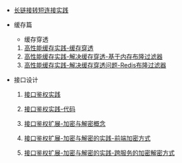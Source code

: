 
- [长链接转短连接实践](./docs/business/长链接变短连接实践.md)

- 缓存篇

  * 缓存穿透

  1. [高性能缓存实践-缓存穿透](./docs/business/高性能缓存实践-缓存穿透.md)
  2. [高性能缓存实践-解决缓存穿透-基于内存布隆过滤器](./docs/business/高性能缓存实践-解决缓存穿透-基于内存布隆过滤器.md)
  3. [高性能缓存实践-解决缓存穿透问题-Redis布隆过滤器](./docs/business/高性能缓存实践-解决缓存穿透问题-Redis布隆过滤器.md)
  
- 接口设计

  1. [接口鉴权实践](./docs/business/接口鉴权实践.md)

  2. [接口鉴权实践-代码](./docs/business/接口鉴权实践-代码.md)

  3. [接口鉴权扩展-加密与解密概念](./docs/business/接口鉴权扩展-加密与解密概念.md)
  
  4. [接口鉴权扩展-加密与解密的实践-前端加密方式](./docs/business/接口鉴权扩展-加密与解密的实践-前端加密方式md)
  
  5. [接口鉴权扩展-加密与解密的实践-跨服务的加密解密方式](./docs/business/接口鉴权扩展-加密与解密的实践-跨服务的加密解密方式.md)
  
     

